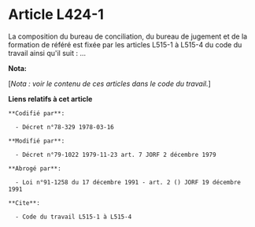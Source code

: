 # Article L424-1

La composition du bureau de conciliation, du bureau de jugement et de la formation de référé est fixée par les articles
L515-1 à L515-4 du code du travail ainsi qu'il suit : ...

**Nota:**

[*Nota : voir le contenu de ces articles dans le code du travail.*]

**Liens relatifs à cet article**

	**Codifié par**:

	  - Décret n°78-329 1978-03-16

	**Modifié par**:

	  - Décret n°79-1022 1979-11-23 art. 7 JORF 2 décembre 1979

	**Abrogé par**:

	  - Loi n°91-1258 du 17 décembre 1991 - art. 2 () JORF 19 décembre 1991

	**Cite**:

	  - Code du travail L515-1 à L515-4
